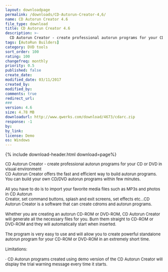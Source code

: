 ```yaml
---
layout: downloadpage
permalink: /downloads/CD-Autorun-Creator-4,6/
name: CD Autorun Creator 4.6
file_type: download
title: CD Autorun Creator 4.6
description: >-
  CD Autorun Creator - create professional autorun programs for your CD or DVD in visual environment
tags: [AutoRun Builders]
category: DVD tools
sort_order: 100
rating: 100
changefreq: monthly
priority: 0.5
published: false
create_date: 
modified_date: 03/11/2017
created_by: 
modified_by: 
comments: true
redirect_url: 
### 
version: 4.6
size: 4.78 MB
downloadurl: http://www.qwerks.com/download/4673/cdarc.zip
response: -1
by: 
by_link: 
license: Demo
os: Windows
---
```


{% include download-header.html download=page%}

<p style="fix-download-text !important">
<p><font size="2">CD Autorun Creator - create professional autorun programs for your CD or DVD in visual environment <br />
CD Autorun Creator offers the fast and efficient way to build autorun programs. You can build your own CD/DVD autorun programs within few minutes. <br />
<br />
All you have to do is to import your favorite media files such as MP3s and photos in CD Autorun <br />
Creator, set command buttons, splash and exit screens, set effects etc...CD Autorun Creator is a software that can create cdroms and autorun programs. <br />
<br />
Whether you are creating an autorun CD-ROM or DVD-ROM, CD Autorun Creator will generate all the necessary files for you. Burn them straight to CD-ROM or DVD-ROM and they will automatically start when inserted. <br />
<br />
The program is very easy to use and will allow you to create powerful standalone autorun program for your CD-ROM or DVD-ROM in an extremely short time. <br />
<br />
Limitations: <br />
<br />
· CD Autorun programs created using demo version of the CD Autorun Creator will display the trial warning message every time it starts.</font></p></p>
